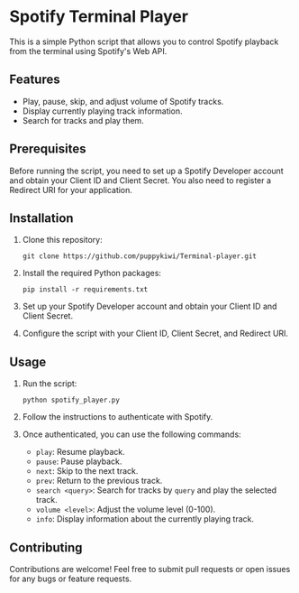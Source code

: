 # Spotify Terminal Player

This is a simple Python script that allows you to control Spotify playback from the terminal using Spotify's Web API.

## Features

- Play, pause, skip, and adjust volume of Spotify tracks.
- Display currently playing track information.
- Search for tracks and play them.

## Prerequisites

Before running the script, you need to set up a Spotify Developer account and obtain your Client ID and Client Secret. You also need to register a Redirect URI for your application.

## Installation

1. Clone this repository:

    ```
    git clone https://github.com/puppykiwi/Terminal-player.git
    ```

2. Install the required Python packages:

    ```
    pip install -r requirements.txt
    ```

3. Set up your Spotify Developer account and obtain your Client ID and Client Secret.

4. Configure the script with your Client ID, Client Secret, and Redirect URI.

## Usage

1. Run the script:

    ```
    python spotify_player.py
    ```

2. Follow the instructions to authenticate with Spotify.

3. Once authenticated, you can use the following commands:

    - `play`: Resume playback.
    - `pause`: Pause playback.
    - `next`: Skip to the next track.
    - `prev`: Return to the previous track.
    - `search <query>`: Search for tracks by `query` and play the selected track.
    - `volume <level>`: Adjust the volume level (0-100).
    - `info`: Display information about the currently playing track.

## Contributing

Contributions are welcome! Feel free to submit pull requests or open issues for any bugs or feature requests.

